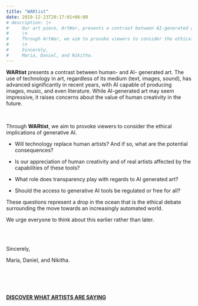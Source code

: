 ```yaml
---
title: "WARtist"
date: 2019-12-23T20:17:01+06:00
# description: |+
#     Our art piece, ArtWar, presents a contrast between AI-generated art and human-generated art. The use of technology in art has advanced significantly in recent years, with AI capable of producing images, music, and even literature. While AI-generated art may seem impressive, it raises concerns about the value of human creativity in the future.
#     \n
#     Through ArtWar, we aim to provoke viewers to consider the ethical implications of generative AI. Will technology eventually replace human creativity? And if so, what are the potential consequences? These are essential questions to ponder as we move towards an increasingly automated world.
#     \n
#     Sincerely,
#     Maria, Daniel, and Nikitha.
---
```


**WARtist** presents a contrast between human- and AI- generated art. The use of technology in art, regardless of its medium (text, images, sound), has advanced significantly in recent years, with AI capable of producing images, music, and even literature. While AI-generated art may seem impressive, it raises concerns about the value of human creativity in the future.  

<br/>

Through **WARtist**, we aim to provoke viewers to consider the ethical implications of generative AI.  

- Will technology replace human artists? And if so, what are the potential consequences? 

- Is our appreciation of human creativity and of real artists affected by the capabilities of these tools?

- What role does transparency play with regards to AI generated art?

- Should the access to generative AI tools be regulated or free for all?  

These questions represent a drop in the ocean that is the ethical debate surrounding the move towards an increasingly automated world. 

We urge everyone to think about this earlier rather than later.  

<br/>
<br/>

Sincerely,  

Maria, Daniel, and Nikitha. 

<br/>
<br/>
<br/>

#### [DISCOVER WHAT ARTISTS ARE SAYING](https://danieltrt.github.io/ethics/blog/)